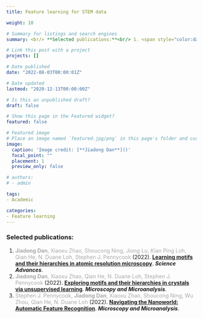 ```yaml
---
title: Feature learning for STEM data

weight: 10

# Summary for listings and search engines
summary: <br/> **Selected publications:**<br/> 1. <span style="color:darkgray">**Jiadong Dan**, Xiaoxu Zhao, Shoucong Ning, Jiong Lu, Kian Ping Loh, Qian He, N. Duane Loh, Stephen J. Pennycook</span> (2022).[**Learning motifs and their hierarchies in atomic resolution microscopy**](../../publication/dan-2022-motif/). ***Science Advances***. <br/> 2. <span style="color:darkgray">**Jiadong Dan**, Xiaoxu Zhao, Qian He, N. Duane Loh, Stephen J. Pennycook</span> (2022). [**Exploring motifs and their hierarchies in crystals via unsupervised learning**](../../publication/dan-2022-motif-mm/). ***Microscopy and Microanalysis***. <br/>3. <span style="color:darkgray">Stephen J. Pennycook, **Jiadong Dan**, Xiaoxu Zhao, Shoucong Ning, Wu Zhou, Qian He, N. Duane Loh</span> (2022). [**Navigating the Nanoworld:Automatic Feature Recognition**](../../publication/pennycook-2022-mm/). ***Microscopy and Microanalysis***. <br/>

# Link this post with a project
projects: []

# Date published
date: "2022-08-03T00:00:01Z"

# Date updated
lastmod: "2020-12-13T00:00:00Z"

# Is this an unpublished draft?
draft: false

# Show this page in the Featured widget?
featured: false

# Featured image
# Place an image named `featured.jpg/png` in this page's folder and customize its options here.
image:
  caption: 'Image credit: [**Jiadong Dan**]()'
  focal_point: ""
  placement: 1
  preview_only: false

# authors:
# - admin

tags:
- Academic

categories:
- Feature learning
---
```



### Selected publications:
1. <span style="color:darkgray">**Jiadong Dan**, Xiaoxu Zhao, Shoucong Ning, Jiong Lu, Kian Ping Loh, Qian He, N. Duane Loh, Stephen J. Pennycook</span> (2022). [**Learning motifs and their hierarchies in atomic resolution microscopy**](../../publication/dan-2022-motif/). ***Science Advances***. <br/>
2. <span style="color:darkgray">**Jiadong Dan**, Xiaoxu Zhao, Qian He, N. Duane Loh, Stephen J. Pennycook</span> (2022). [**Exploring motifs and their hierarchies in crystals via unsupervised learning**](../../publication/dan-2022-motif-mm/). ***Microscopy and Microanalysis***. <br/>
3. <span style="color:darkgray">Stephen J. Pennycook, **Jiadong Dan**, Xiaoxu Zhao, Shoucong Ning, Wu Zhou, Qian He, N. Duane Loh</span> (2022). [**Navigating the Nanoworld: Automatic Feature Recognition**](../../publication/pennycook-2022-mm/). ***Microscopy and Microanalysis***. <br/>